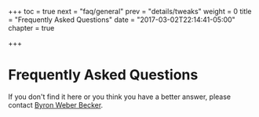 +++
toc = true
next = "faq/general"
prev = "details/tweaks"
weight = 0
title = "Frequently Asked Questions"
date = "2017-03-02T22:14:41-05:00"
chapter = true

+++

# Frequently Asked Questions


If you don't find it here or you think you have a better answer, 
please contact [Byron Weber Becker](mailto:info@localpr.ca).

<!--
## Notes

### Fairness
Is the same method used in rural and urban areas?

What would happen in a 5 member district in NW Calgary where one Party normally gets 50%-60% of the vote? Would we still get 5 from the same Party?

What happens if one rural riding gets put into a region with several urban ridings?  Would their concerns still be represented?

### General
Does this method leave "safe seats" ? Same person same seat?

How does this produce a proportional result?

How is this different than STV (Single Transferable Vote)?

How is this different than RUPR (Rural-Urban Proportional Representation)?

Is one, say Liberal, competing against all other Liberals in the five ridings or he or she only competing against the other party candidates in that one riding?

### Regions
How are the regions created?

### Counting
How long will it take to count the vote?

Once someone is elected in a given riding are all other candidates from that riding are eliminated?


### LPR+
Would the top-up seats be assigned to the region as a whole not the single member ridings?

-->

